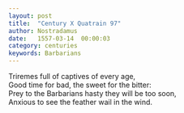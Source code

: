 ```yaml
---
layout: post
title:  "Century X Quatrain 97"
author: Nostradamus
date:   1557-03-14  00:00:03
category: centuries
keywords: Barbarians
---
```

Triremes full of captives of every age,  
Good time for bad, the sweet for the bitter:  
Prey to the Barbarians hasty they will be too soon,  
Anxious to see the feather wail in the wind.
